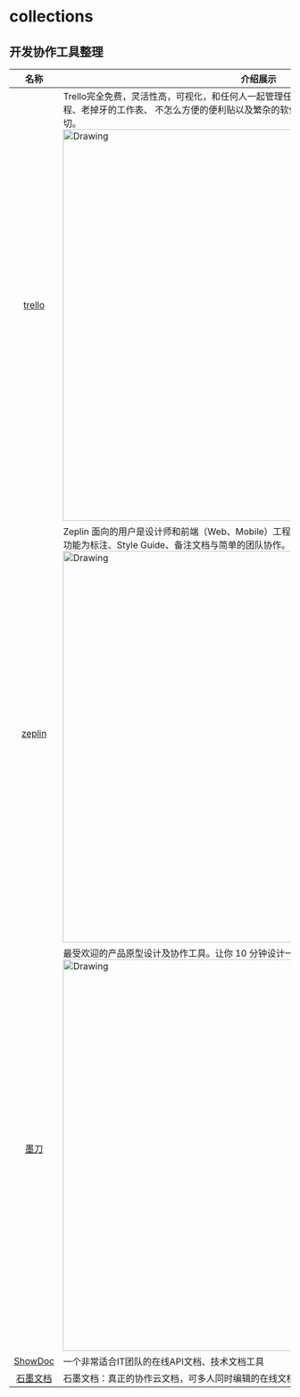 # collections
## 开发协作工具整理

名称  | 介绍展示
:---: | --- 
[trello](https://trello.com/home)  |  Trello完全免费，灵活性高，可视化，和任何人一起管理任何事情。管理项目不再需要冗长的邮件线程、老掉牙的工作表、 不怎么方便的便利贴以及繁杂的软件。Trello 让你一眼 即可掌控项目中的一切。<img src="https://d2k1ftgv7pobq7.cloudfront.net/meta/p/res/images/fb4de993e22034b76539da073ea8d35c/home-hero.png" alt="Drawing" width="700px" />
[zeplin](https://www.zeplin.io/)  |  Zeplin 面向的用户是设计师和前端（Web、Mobile）工程师，相当于做的是中间桥梁这一块，核心功能为标注、Style Guide、备注文档与简单的团队协作。<img src="https://pic2.zhimg.com/b67ffc138ca678448f40c6bcb9f89d69_b.jpg" alt="Drawing" width="700px" />
[墨刀](https://modao.cc/)  |  最受欢迎的产品原型设计及协作工具。让你 10 分钟设计一个 App<img src="http://img1sw.baidu.com/soft/9a/39695/fc0cd518dbc64d27c602fa5a2b2dde15.jpg" alt="Drawing" width="700px" />
[ShowDoc](http://www.showdoc.cc/)  |  一个非常适合IT团队的在线API文档、技术文档工具
[石墨文档](https://shimo.im/)  |  石墨文档：真正的协作云文档，可多人同时编辑的在线文档和表格，毫秒级同步响应。

